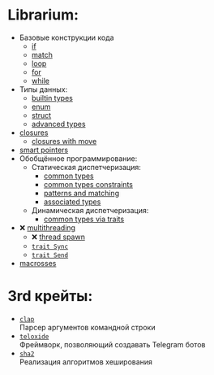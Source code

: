 # Librarium:
* Базовые конструкции кода
    * [if](./librarium/basic%20lang%20constructions/if.md)
    * [match](./librarium/basic%20lang%20constructions/match.md)
    * [loop](./librarium/basic%20lang%20constructions/loop.md)
    * [for](./librarium/basic%20lang%20constructions/for.md)
    * [while](./librarium/basic%20lang%20constructions/while.md)
* Типы данных:
    * [builtin types](./librarium/data%20types/buitin%20types.md)
    * [enum](./librarium/data%20types/enum.md)
    * [struct](./librarium/data%20types/struct.md)
    * [advanced types](./librarium/data%20types/advanced%20types.md)
* [closures](./librarium/closures.md)
    * [closures with move](./librarium/closures/closures%20with%20move.md)
* [smart pointers](./librarium/smart%20pointers.md)
* Обобщённое программирование:
    * Статическая диспетчеризация:
        * [common types](./librarium/generic%20programming/static%20dispatch/common%20types.md)
        * [common types constraints](./librarium/generic%20programming/static%20dispatch/common%20types%20constraints.md)
        * [patterns and matching](./librarium/generic%20programming/static%20dispatch/patterns%20and%20matching.md)
        * [associated types](./librarium/generic%20programming/static%20dispatch/associated%20types.md)
    * Динамическая диспетчеризация:  
        * [common types via traits](./librarium/generic%20programming/dynamic%20dispatch/common%20types%20via%20traits.md)
* ❌ [multithreading](./librarium/multithreading.md)
    * ❌ [thread spawn](./librarium/multithreading/thread%20spawn.md)
    * [`trait Sync`](./librarium/multithreading/trait%20Sync.md)
    * [`trait Send`](./librarium/multithreading/trait%20Send.md)
* [macrosses](./librarium/macrosses.md)

# 3rd крейты:
* [`clap`](https://docs.rs/clap/latest/clap/)  
    Парсер аргументов командной строки  
* [`teloxide`](https://docs.rs/teloxide/latest/teloxide/index.html)  
    Фреймворк, позволяющий создавать Telegram ботов  
* [`sha2`](https://docs.rs/sha2/latest/sha2/)  
    Реализация алгоритмов хеширования
